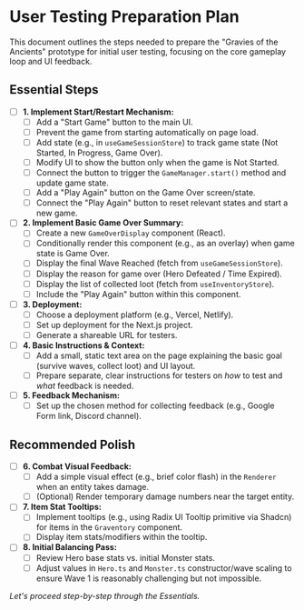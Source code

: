 # User Testing Preparation Plan

This document outlines the steps needed to prepare the "Gravies of the Ancients" prototype for initial user testing, focusing on the core gameplay loop and UI feedback.

## Essential Steps

- [ ] **1. Implement Start/Restart Mechanism:**
    - [ ] Add a "Start Game" button to the main UI.
    - [ ] Prevent the game from starting automatically on page load.
    - [ ] Add state (e.g., in `useGameSessionStore`) to track game state (Not Started, In Progress, Game Over).
    - [ ] Modify UI to show the button only when the game is Not Started.
    - [ ] Connect the button to trigger the `GameManager.start()` method and update game state.
    - [ ] Add a "Play Again" button on the Game Over screen/state.
    - [ ] Connect the "Play Again" button to reset relevant states and start a new game.

- [ ] **2. Implement Basic Game Over Summary:**
    - [ ] Create a new `GameOverDisplay` component (React).
    - [ ] Conditionally render this component (e.g., as an overlay) when game state is Game Over.
    - [ ] Display the final Wave Reached (fetch from `useGameSessionStore`).
    - [ ] Display the reason for game over (Hero Defeated / Time Expired).
    - [ ] Display the list of collected loot (fetch from `useInventoryStore`).
    - [ ] Include the "Play Again" button within this component.

- [ ] **3. Deployment:**
    - [ ] Choose a deployment platform (e.g., Vercel, Netlify).
    - [ ] Set up deployment for the Next.js project.
    - [ ] Generate a shareable URL for testers.

- [ ] **4. Basic Instructions & Context:**
    - [ ] Add a small, static text area on the page explaining the basic goal (survive waves, collect loot) and UI layout.
    - [ ] Prepare separate, clear instructions for testers on *how* to test and *what* feedback is needed.

- [ ] **5. Feedback Mechanism:**
    - [ ] Set up the chosen method for collecting feedback (e.g., Google Form link, Discord channel).

## Recommended Polish

- [ ] **6. Combat Visual Feedback:**
    - [ ] Add a simple visual effect (e.g., brief color flash) in the `Renderer` when an entity takes damage.
    - [ ] (Optional) Render temporary damage numbers near the target entity.

- [ ] **7. Item Stat Tooltips:**
    - [ ] Implement tooltips (e.g., using Radix UI Tooltip primitive via Shadcn) for items in the `Graventory` component.
    - [ ] Display item stats/modifiers within the tooltip.

- [ ] **8. Initial Balancing Pass:**
    - [ ] Review Hero base stats vs. initial Monster stats.
    - [ ] Adjust values in `Hero.ts` and `Monster.ts` constructor/wave scaling to ensure Wave 1 is reasonably challenging but not impossible.

*Let's proceed step-by-step through the Essentials.* 